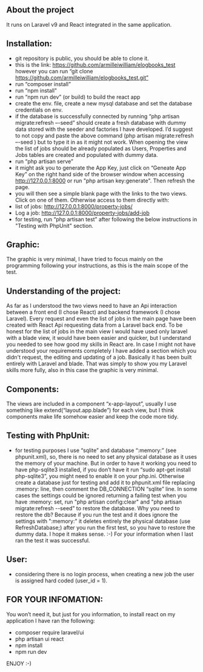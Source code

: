 
## About the project
It runs on Laravel v9 and React integrated in the same application.

## Installation:
- git repository is public, you should be able to clone it.
- this is the link: https://github.com/armilleiwilliam/elogbooks_test
  however you can run “git clone https://github.com/armilleiwilliam/elogbooks_test.git”
- run “composer install”
- run “npm install"
- run “npm run dev” (or build) to build the react app
- create the env. file, create a new mysql database and set the database credentials on env.
- if the database is successfully connected by running “php artisan migrate:refresh –-seed” should create a fresh database
  with dummy data stored with the seeder and factories I have developed. I’d suggest to not copy and paste the above command
  (php artisan migrate:refresh –-seed ) but to type it in as it might not work. When opening the view the list of jobs should
  be already populated as Users, Properties and Jobs tables are created and populated with dummy data.
- run “php artisan serve”
- it might ask you to generate the App Key, just click on “Geneate App Key” on the right hand side of the browser window
  when accessing  http://127.0.0.1:8000 or run "php artisan key:generate". Then refresh the page.
- you will then see a simple blank page with the links to the two views. Click on one of them. Otherwise access to them directly with:
- list of jobs: http://127.0.0.1:8000/property-jobs/
- Log a job: http://127.0.0.1:8000/property-jobs/add-job
- for testing, run “php artisan test” after following the below instructions in "Testing with PhpUnit" section. 

## Graphic:
The graphic is very minimal, I have tried to focus mainly on the programming following your instructions, as this is the
main scope of the test.

## Understanding of the project:
As far as I understood the two views need to have an Api interaction between a front end (I chose React) and
backend framework (I chose Laravel). Every request and even the list of jobs in the main page have been created with React
Api requesting data from a Laravel back end. To be honest for
the list of jobs in the main view I would have used only laravel with a blade view, it would have been easier and quicker,
but I understand you needed to see how good my skills in React are.
In case I might not have understood your requirements completely I have added a section which you didn't request, the editing and updating
of a job. Basically it has been built entirely with Laravel and blade. That was simply to show you
my Laravel skills more fully, also in this case the graphic is very minimal.

## Components:
The views are included in a component “x-app-layout”, usually I use something like extend(“layout.app.blade”) for each view,
but I think components make life somehow easier and keep the code more tidy.

## Testing with PhpUnit:
- for testing purposes I use “sqlite” and database “:memory:” (see phpunit.xml), so, there is no need to set any physical database
  as it uses the memory of your machine. But in order to have it working you need to have php-sqlite3 installed, 
  if you don’t have it run “sudo apt-get install php-sqlite3”, you might need to enable it on your php.ini. Otherwise create 
   a database just for testing and add it to phpunit.xml file replacing :memory: line, then comment the DB_CONNECTION “sqlite” line.
  In some cases the settings could be ignored returning a failing test when you have :memory: set, run "php artisan config:clear" and 
  "php artisan migrate:refresh --seed" to restore the database. Why you need to restore the db? Because if you run the test and it does ignore
  the settings with ":memory:" it deletes entirely the physical database (use RefreshDatabase;) after you run the first test, so you have to 
  restore the dummy data. I hope it makes sense.  :-) For your information when I last ran the test it was successful. 


## User:
- considering there is no login process, when creating a new job the user is assigned hard coded (user_id = 1).

## FOR YOUR INFOMATION:
You won’t need it, but just for you information, to install react on my application I have ran the following:
- composer require laravel/ui
- php artisan ui react
- npm install
- npm run dev

ENJOY :-)
